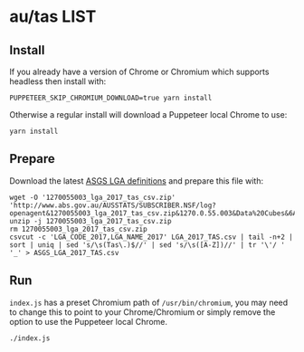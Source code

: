 # au/tas LIST

## Install
If you already have a version of Chrome or Chromium which supports headless then install with:

    PUPPETEER_SKIP_CHROMIUM_DOWNLOAD=true yarn install

Otherwise a regular install will download a Puppeteer local Chrome to use:

    yarn install

## Prepare

Download the latest [ASGS LGA definitions](http://www.abs.gov.au/AUSSTATS/abs@.nsf/DetailsPage/1270.0.55.003July%202017?OpenDocument) and prepare this file with:

    wget -O '1270055003_lga_2017_tas_csv.zip' 'http://www.abs.gov.au/AUSSTATS/SUBSCRIBER.NSF/log?openagent&1270055003_lga_2017_tas_csv.zip&1270.0.55.003&Data%20Cubes&6A2078BEB18198A5CA25816B00135AD3&0&July%202017&31.07.2017&Latest'
    unzip -j 1270055003_lga_2017_tas_csv.zip
    rm 1270055003_lga_2017_tas_csv.zip
    csvcut -c 'LGA_CODE_2017,LGA_NAME_2017' LGA_2017_TAS.csv | tail -n+2 | sort | uniq | sed 's/\s(Tas\.)$//' | sed 's/\s([A-Z])//' | tr '\'/ ' '_' > ASGS_LGA_2017_TAS.csv

## Run

`index.js` has a preset Chromium path of `/usr/bin/chromium`, you may need to change this to point to your Chrome/Chromium or simply remove the option to use the Puppeteer local Chrome.

    ./index.js
